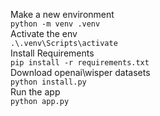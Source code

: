 Make a new environment \
```python -m venv .venv``` \
Activate the env \
```.\.venv\Scripts\activate``` \
Install Requirements \
```pip install -r requirements.txt``` \
Download openai\wisper datasets \
```python install.py``` \
Run the app \
```python app.py```
